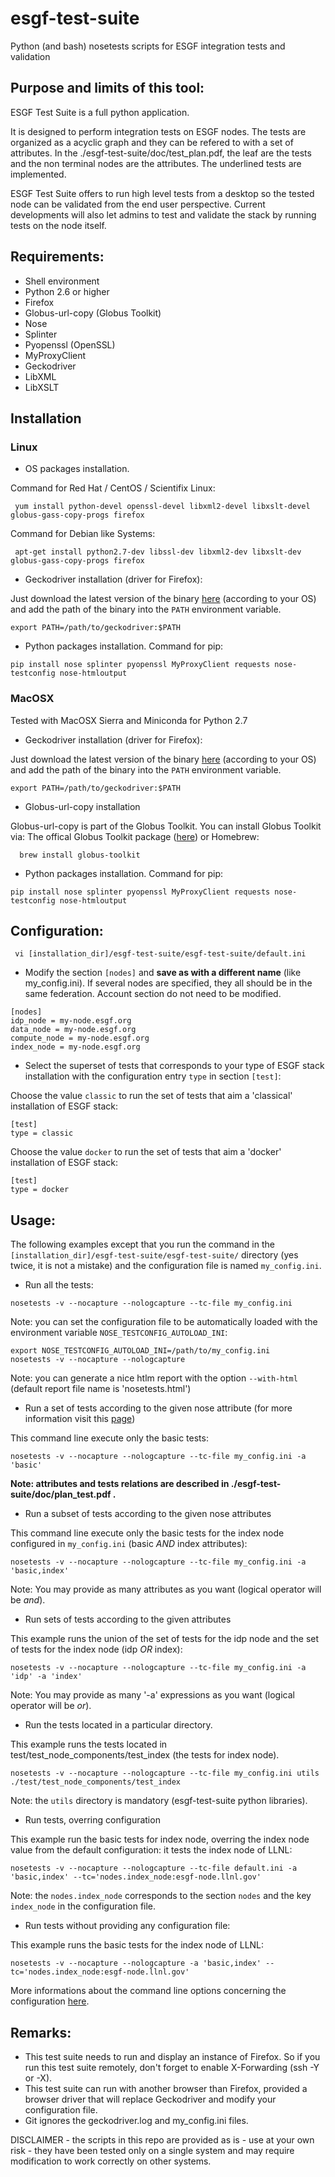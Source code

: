 esgf-test-suite
===============

Python (and bash) nosetests scripts for ESGF integration tests and validation

## Purpose and limits of this tool:

ESGF Test Suite is a full python application.

It is designed to perform integration tests on ESGF nodes.
The tests are organized as a acyclic graph and they can be refered to with a set of attributes.
In the ./esgf-test-suite/doc/test\_plan.pdf, the leaf are the tests and the non terminal nodes are the attributes.
The underlined tests are implemented.

ESGF Test Suite offers to run high level tests from a desktop so the tested node can be validated from the end user perspective.
Current developments will also let admins to test and validate the stack by running tests on the node itself.

## Requirements:

- Shell environment  
- Python 2.6 or higher
- Firefox
- Globus-url-copy (Globus Toolkit)
- Nose
- Splinter
- Pyopenssl (OpenSSL)
- MyProxyClient
- Geckodriver
- LibXML
- LibXSLT

## Installation

### Linux

* OS packages installation.

Command for Red Hat / CentOS / Scientifix Linux:
     
     yum install python-devel openssl-devel libxml2-devel libxslt-devel globus-gass-copy-progs firefox

Command for Debian like Systems:
     
     apt-get install python2.7-dev libssl-dev libxml2-dev libxslt-dev globus-gass-copy-progs firefox

* Geckodriver installation (driver for Firefox):

Just download the latest version of the binary [here](https://github.com/mozilla/geckodriver/releases)
 (according to your OS) and add the path of the binary into the `PATH` environment variable.

    export PATH=/path/to/geckodriver:$PATH

* Python packages installation. Command for pip:

```
pip install nose splinter pyopenssl MyProxyClient requests nose-testconfig nose-htmloutput
```

### MacOSX

Tested with MacOSX Sierra and Miniconda for Python 2.7

* Geckodriver installation (driver for Firefox):

Just download the latest version of the binary [here](https://github.com/mozilla/geckodriver/releases) (according to your OS) and add the path of the binary into the `PATH` environment variable.

    export PATH=/path/to/geckodriver:$PATH

* Globus-url-copy installation

Globus-url-copy is part of the Globus Toolkit. You can install Globus Toolkit via: The offical Globus Toolkit package ([here](http://toolkit.globus.org/toolkit/downloads/latest-stable/)) or Homebrew:

      brew install globus-toolkit

* Python packages installation. Command for pip:

```
pip install nose splinter pyopenssl MyProxyClient requests nose-testconfig nose-htmloutput
```

## Configuration:

     vi [installation_dir]/esgf-test-suite/esgf-test-suite/default.ini   

* Modify the section `[nodes]` and **save as with a different name** (like my\_config.ini).
  If several nodes are specified, they all should be in the same federation. Account section do not need to be modified.

```
[nodes]
idp_node = my-node.esgf.org
data_node = my-node.esgf.org
compute_node = my-node.esgf.org
index_node = my-node.esgf.org
```
* Select the superset of tests that corresponds to your type of ESGF stack installation with the configuration entry `type` in section `[test]`:

Choose the value `classic` to run the set of tests that aim a 'classical' installation of ESGF stack:
```
[test]
type = classic
```

Choose the value `docker` to run the set of tests that aim a 'docker' installation of ESGF stack:
```
[test]
type = docker
```
## Usage:

The following examples except that you run the command in the `[installation_dir]/esgf-test-suite/esgf-test-suite/` directory
(yes twice, it is not a mistake) and the configuration file is named `my_config.ini`.

* Run all the tests:
```
nosetests -v --nocapture --nologcapture --tc-file my_config.ini 
```
Note: you can set the configuration file to be automatically loaded with the environment variable `NOSE_TESTCONFIG_AUTOLOAD_INI`:

```
export NOSE_TESTCONFIG_AUTOLOAD_INI=/path/to/my_config.ini
nosetests -v --nocapture --nologcapture
```

Note: you can generate a nice htlm report with the option `--with-html` (default report file name is 'nosetests.html')

* Run a set of tests according to the given nose attribute (for more information visit this [page](http://nose.readthedocs.io/en/latest/plugins/attrib.html))

This command line execute only the basic tests:
```
nosetests -v --nocapture --nologcapture --tc-file my_config.ini -a 'basic'
```
**Note: attributes and tests relations are described in ./esgf-test-suite/doc/plan\_test.pdf .**

* Run a subset of tests according to the given nose attributes

This command line execute only the basic tests for the index node configured in `my_config.ini` (basic *AND* index attributes):
```
nosetests -v --nocapture --nologcapture --tc-file my_config.ini -a 'basic,index'
```
Note: You may provide as many attributes as you want (logical operator will be *and*).

* Run sets of tests according to the given attributes

This example runs the union of the set of tests for the idp node and the set of tests for the index node (idp *OR* index):
```
nosetests -v --nocapture --nologcapture --tc-file my_config.ini -a 'idp' -a 'index'
```
Note: You may provide as many '-a' expressions as you want (logical operator will be *or*).

* Run the tests located in a particular directory.

This example runs the tests located in test/test\_node\_components/test\_index (the tests for index node).
```
nosetests -v --nocapture --nologcapture --tc-file my_config.ini utils ./test/test_node_components/test_index
```
Note: the `utils` directory is mandatory (esgf-test-suite python libraries).

* Run tests, overring configuration

This example run the basic tests for index node, overring the index node value from the default configuration: it tests the index node of LLNL:
```
nosetests -v --nocapture --nologcapture --tc-file default.ini -a 'basic,index' --tc='nodes.index_node:esgf-node.llnl.gov'
```
Note: the `nodes.index_node` corresponds to the section `nodes` and the key `index_node` in the configuration file.

* Run tests without providing any configuration file:

This example runs the basic tests for the index node of LLNL:
```
nosetests -v --nocapture --nologcapture -a 'basic,index' --tc='nodes.index_node:esgf-node.llnl.gov'
```
More informations about the command line options concerning the configuration [here](https://pypi.python.org/pypi/nose-testconfig).

## Remarks:

* This test suite needs to run and display an instance of Firefox. So if you run this test suite remotely, don't forget to enable X-Forwarding (ssh -Y or -X).
* This test suite can run with another browser than Firefox, provided a browser driver that will replace Geckodriver and modify your configuration file.
* Git ignores the geckodriver.log and my\_config.ini files.

DISCLAIMER - the scripts in this repo are provided as is - use at your own risk - they have been tested only on a single system and may require modification to work correctly on other systems.
